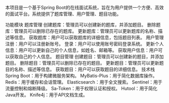 本项目是一个基于Spring Boot的在线面试系统，旨在为用户提供一个方便、高效的面试平台。系统提供了题库管理、用户管理、题目功能。

功能模块
题库管理
创建题库：管理员可以创建新的题库，并添加题目。
删除题库：管理员可以删除已存在的题库。
更新题库：管理员可以更新题库的名称、描述等信息。
获取题库：用户可以获取题库的详细信息，包括题目列表。
用户管理
注册：用户可以注册新账号。
登录：用户可以使用账号密码登录系统。
更新个人信息：用户可以更新自己的个人信息，如姓名、邮箱等。
获取用户信息：用户可以获取自己的个人信息。
题目管理
创建题目：管理员可以创建新的题目，并添加题目。
删除题目：管理员可以删除已存在的题目。
更新题目：管理员可以更新题目的名称、描述等信息。
获取题目：用户可以获取题目的详细信息。
技术栈
Spring Boot：用于构建微服务架构。
MyBatis-Plus：用于简化数据库操作。
Redis：用于缓存和会话管理。
Elasticsearch：用于全文搜索。
Sentinel：用于流量控制和熔断降级。
Sa-Token：用于权限认证和授权。
Hutool：用于简化Java开发。
Knife4j：用于API文档生成。
